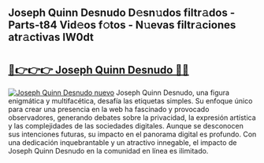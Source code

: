 ## Joseph Quinn Desnudo D𝚎sn𝚞dos filtr𝚊dos - Parts-t84 Vid𝚎os f𝚘tos - N𝚞evas filtr𝚊ciones atr𝚊ctivas lW0dt

# <h2><a href="http://mbbqe5j.tromn.icu/?c=Joseph+Quinn+Desnudo">🔗👉👉👉 Joseph Quinn Desnudo 🔗🔗</a></h2>

[![Joseph Quinn Desnudo nuevo](https://i.imgur.com/pEAQMta.gif)](http://mbbqe5j.tromn.icu/?c=Joseph+Quinn+Desnudo)
Joseph Quinn Desnudo, una figura enigmática y multifacética, desafía las etiquetas simples. Su enfoque único para crear una presencia en la web ha fascinado y provocado observadores, generando debates sobre la privacidad, la expresión artística y las complejidades de las sociedades digitales. Aunque se desconocen sus intenciones futuras, su impacto en el panorama digital es profundo. Con una dedicación inquebrantable y un atractivo innegable, el impacto de Joseph Quinn Desnudo en la comunidad en línea es ilimitado.
